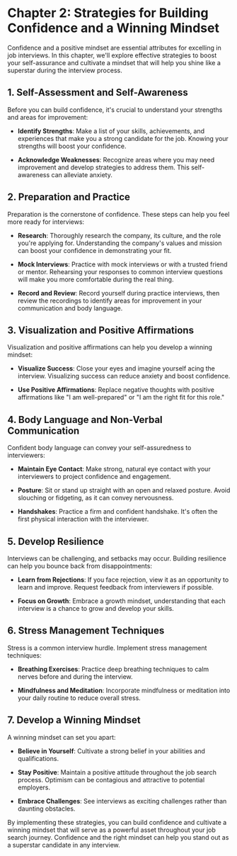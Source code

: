 Chapter 2: Strategies for Building Confidence and a Winning Mindset
===================================================================

Confidence and a positive mindset are essential attributes for excelling in job interviews. In this chapter, we'll explore effective strategies to boost your self-assurance and cultivate a mindset that will help you shine like a superstar during the interview process.

**1. Self-Assessment and Self-Awareness**
-----------------------------------------

Before you can build confidence, it's crucial to understand your strengths and areas for improvement:

* **Identify Strengths**: Make a list of your skills, achievements, and experiences that make you a strong candidate for the job. Knowing your strengths will boost your confidence.

* **Acknowledge Weaknesses**: Recognize areas where you may need improvement and develop strategies to address them. This self-awareness can alleviate anxiety.

**2. Preparation and Practice**
-------------------------------

Preparation is the cornerstone of confidence. These steps can help you feel more ready for interviews:

* **Research**: Thoroughly research the company, its culture, and the role you're applying for. Understanding the company's values and mission can boost your confidence in demonstrating your fit.

* **Mock Interviews**: Practice with mock interviews or with a trusted friend or mentor. Rehearsing your responses to common interview questions will make you more comfortable during the real thing.

* **Record and Review**: Record yourself during practice interviews, then review the recordings to identify areas for improvement in your communication and body language.

**3. Visualization and Positive Affirmations**
----------------------------------------------

Visualization and positive affirmations can help you develop a winning mindset:

* **Visualize Success**: Close your eyes and imagine yourself acing the interview. Visualizing success can reduce anxiety and boost confidence.

* **Use Positive Affirmations**: Replace negative thoughts with positive affirmations like "I am well-prepared" or "I am the right fit for this role."

**4. Body Language and Non-Verbal Communication**
-------------------------------------------------

Confident body language can convey your self-assuredness to interviewers:

* **Maintain Eye Contact**: Make strong, natural eye contact with your interviewers to project confidence and engagement.

* **Posture**: Sit or stand up straight with an open and relaxed posture. Avoid slouching or fidgeting, as it can convey nervousness.

* **Handshakes**: Practice a firm and confident handshake. It's often the first physical interaction with the interviewer.

**5. Develop Resilience**
-------------------------

Interviews can be challenging, and setbacks may occur. Building resilience can help you bounce back from disappointments:

* **Learn from Rejections**: If you face rejection, view it as an opportunity to learn and improve. Request feedback from interviewers if possible.

* **Focus on Growth**: Embrace a growth mindset, understanding that each interview is a chance to grow and develop your skills.

**6. Stress Management Techniques**
-----------------------------------

Stress is a common interview hurdle. Implement stress management techniques:

* **Breathing Exercises**: Practice deep breathing techniques to calm nerves before and during the interview.

* **Mindfulness and Meditation**: Incorporate mindfulness or meditation into your daily routine to reduce overall stress.

**7. Develop a Winning Mindset**
--------------------------------

A winning mindset can set you apart:

* **Believe in Yourself**: Cultivate a strong belief in your abilities and qualifications.

* **Stay Positive**: Maintain a positive attitude throughout the job search process. Optimism can be contagious and attractive to potential employers.

* **Embrace Challenges**: See interviews as exciting challenges rather than daunting obstacles.

By implementing these strategies, you can build confidence and cultivate a winning mindset that will serve as a powerful asset throughout your job search journey. Confidence and the right mindset can help you stand out as a superstar candidate in any interview.
